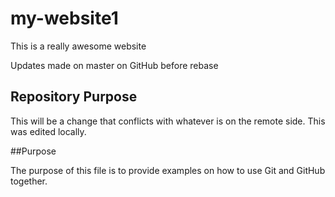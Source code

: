 # my-website1

This is a really awesome website

Updates made on master on GitHub before rebase

## Repository Purpose

This will be a change that conflicts
with whatever is on the remote side.
This was edited locally.

##Purpose

The purpose of this file is to provide examples
on how to use Git and GitHub together.
